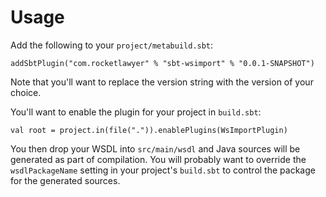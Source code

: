 # Usage
Add the following to your `project/metabuild.sbt`:
```
addSbtPlugin("com.rocketlawyer" % "sbt-wsimport" % "0.0.1-SNAPSHOT")
```
Note that you'll want to replace the version string with the version of your choice.

You'll want to enable the plugin for your project in `build.sbt`:
```
val root = project.in(file(".")).enablePlugins(WsImportPlugin)
```

You then drop your WSDL into `src/main/wsdl` and Java sources will be generated
as part of compilation. You will probably want to override the `wsdlPackageName`
setting in your project's `build.sbt` to control the package for the generated
sources.
